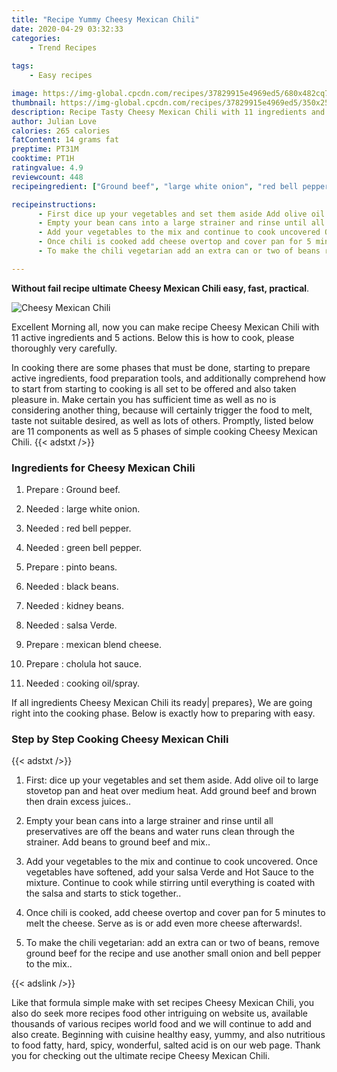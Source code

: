 ```yaml
---
title: "Recipe Yummy Cheesy Mexican Chili"
date: 2020-04-29 03:32:33
categories:
    - Trend Recipes
    
tags:
    - Easy recipes

image: https://img-global.cpcdn.com/recipes/37829915e4969ed5/680x482cq70/cheesy-mexican-chili-recipe-main-photo.jpg
thumbnail: https://img-global.cpcdn.com/recipes/37829915e4969ed5/350x250cq70/cheesy-mexican-chili-recipe-main-photo.jpg
description: Recipe Tasty Cheesy Mexican Chili with 11 ingredients and 5 stages of easy cooking.
author: Julian Love
calories: 265 calories
fatContent: 14 grams fat
preptime: PT31M
cooktime: PT1H
ratingvalue: 4.9
reviewcount: 448
recipeingredient: ["Ground beef", "large white onion", "red bell pepper", "green bell pepper", "pinto beans", "black beans", "kidney beans", "salsa Verde", "mexican blend cheese", "cholula hot sauce", "cooking oilspray"]

recipeinstructions: 
      - First dice up your vegetables and set them aside Add olive oil to large stovetop pan and heat over medium heat Add ground beef and brown then drain excess juices 
      - Empty your bean cans into a large strainer and rinse until all preservatives are off the beans and water runs clean through the strainer Add beans to ground beef and mix 
      - Add your vegetables to the mix and continue to cook uncovered Once vegetables have softened add your salsa Verde and Hot Sauce to the mixture Continue to cook while stirring until everything is coated with the salsa and starts to stick together 
      - Once chili is cooked add cheese overtop and cover pan for 5 minutes to melt the cheese Serve as is or add even more cheese afterwards 
      - To make the chili vegetarian add an extra can or two of beans remove ground beef for the recipe and use another small onion and bell pepper to the mix

---
```




**Without fail recipe ultimate Cheesy Mexican Chili easy, fast, practical**. 


![Cheesy Mexican Chili](https://img-global.cpcdn.com/recipes/37829915e4969ed5/680x482cq70/cheesy-mexican-chili-recipe-main-photo.jpg "Cheesy Mexican Chili")




Excellent Morning all, now you can make recipe Cheesy Mexican Chili with 11 active ingredients and 5 actions. Below this is how to cook, please thoroughly very carefully.

In cooking there are some phases that must be done, starting to prepare active ingredients, food preparation tools, and additionally comprehend how to start from starting to cooking is all set to be offered and also taken pleasure in. Make certain you has sufficient time as well as no is considering another thing, because will certainly trigger the food to melt, taste not suitable desired, as well as lots of others. Promptly, listed below are 11 components as well as 5 phases of simple cooking Cheesy Mexican Chili.
{{< adstxt />}}

### Ingredients for Cheesy Mexican Chili


1. Prepare  : Ground beef.

1. Needed  : large white onion.

1. Needed  : red bell pepper.

1. Needed  : green bell pepper.

1. Prepare  : pinto beans.

1. Needed  : black beans.

1. Needed  : kidney beans.

1. Needed  : salsa Verde.

1. Prepare  : mexican blend cheese.

1. Prepare  : cholula hot sauce.

1. Needed  : cooking oil/spray.



If all ingredients Cheesy Mexican Chili its ready| prepares}, We are going right into the cooking phase. Below is exactly how to preparing with easy.

### Step by Step Cooking Cheesy Mexican Chili

{{< adstxt />}}


1. First: dice up your vegetables and set them aside. Add olive oil to large stovetop pan and heat over medium heat. Add ground beef and brown then drain excess juices..



1. Empty your bean cans into a large strainer and rinse until all preservatives are off the beans and water runs clean through the strainer. Add beans to ground beef and mix..



1. Add your vegetables to the mix and continue to cook uncovered. Once vegetables have softened, add your salsa Verde and Hot Sauce to the mixture. Continue to cook while stirring until everything is coated with the salsa and starts to stick together..



1. Once chili is cooked, add cheese overtop and cover pan for 5 minutes to melt the cheese. Serve as is or add even more cheese afterwards!.



1. To make the chili vegetarian: add an extra can or two of beans, remove ground beef for the recipe and use another small onion and bell pepper to the mix..





{{< adslink />}}

Like that formula simple make with set recipes Cheesy Mexican Chili, you also do seek more recipes food other intriguing on website us, available thousands of various recipes world food and we will continue to add and also create. Beginning with cuisine healthy easy, yummy, and also nutritious to food fatty, hard, spicy, wonderful, salted acid is on our web page. Thank you for checking out the ultimate recipe Cheesy Mexican Chili.
